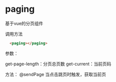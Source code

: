 # paging
基于vue的分页组件

调用方法
```html
  <paging></paging>
```

参数：

get-page-length：分页总页数
get-current：当前页码

方法：
@sendPage
当点击跳页时触发，获取当前页

